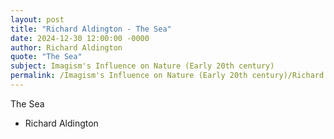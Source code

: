 ```yaml
---
layout: post
title: "Richard Aldington - The Sea"
date: 2024-12-30 12:00:00 -0000
author: Richard Aldington
quote: "The Sea"
subject: Imagism's Influence on Nature (Early 20th century)
permalink: /Imagism's Influence on Nature (Early 20th century)/Richard Aldington/Richard Aldington - The Sea
---
```


The Sea

- Richard Aldington

